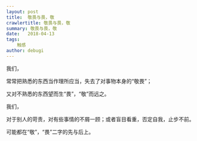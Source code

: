 ```yaml
---
layout: post
title:  敬畏与畏，敬
crawlertitle: 敬畏与畏，敬
summary: 敬畏与畏，敬
date:   2018-04-13
tags:
    触感
author: debugi
---
```


我们，  

常常把熟悉的东西当作理所应当，失去了对事物本身的“敬畏”；  

又对不熟悉的东西望而生“畏”，“敬”而远之。  

我们，  

对于别人的苛责，对有些事情的不屑一顾；或者盲目看重，否定自我，止步不前。  

可能都在“敬”，“畏”二字的先与后上。    

